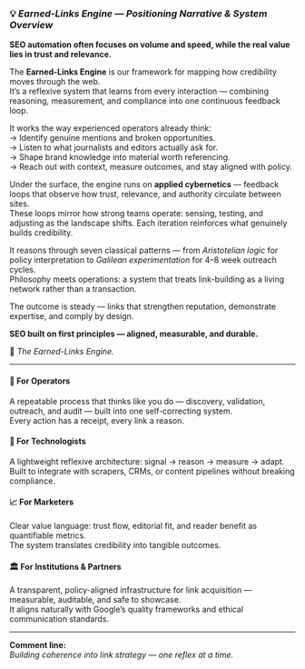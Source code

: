 ### 💡 *Earned-Links Engine — Positioning Narrative & System Overview*

**SEO automation often focuses on volume and speed, while the real value lies in trust and relevance.**  

The **Earned-Links Engine** is our framework for mapping how credibility moves through the web.  
It’s a reflexive system that learns from every interaction — combining reasoning, measurement, and compliance into one continuous feedback loop.  

It works the way experienced operators already think:  
→ Identify genuine mentions and broken opportunities.  
→ Listen to what journalists and editors actually ask for.  
→ Shape brand knowledge into material worth referencing.  
→ Reach out with context, measure outcomes, and stay aligned with policy.  

Under the surface, the engine runs on **applied cybernetics** — feedback loops that observe how trust, relevance, and authority circulate between sites.  
These loops mirror how strong teams operate: sensing, testing, and adjusting as the landscape shifts.
Each iteration reinforces what genuinely builds credibility.  

It reasons through seven classical patterns — from *Aristotelian logic* for policy interpretation to *Galilean experimentation* for 4–8 week outreach cycles.  
Philosophy meets operations: a system that treats link-building as a living network rather than a transaction.  

The outcome is steady — links that strengthen reputation, demonstrate expertise, and comply by design.  

**SEO built on first principles — aligned, measurable, and durable.**  

🔗 *The Earned-Links Engine.*  

---

#### 🧭 For Operators  

A repeatable process that thinks like you do — discovery, validation, outreach, and audit — built into one self-correcting system.  
Every action has a receipt, every link a reason.  

#### 🧠 For Technologists  

A lightweight reflexive architecture: signal → reason → measure → adapt.  
Built to integrate with scrapers, CRMs, or content pipelines without breaking compliance.  

#### 📈 For Marketers  

Clear value language: trust flow, editorial fit, and reader benefit as quantifiable metrics.  
The system translates credibility into tangible outcomes.  

#### 🏛 For Institutions & Partners  

A transparent, policy-aligned infrastructure for link acquisition — measurable, auditable, and safe to showcase.  
It aligns naturally with Google’s quality frameworks and ethical communication standards.  

---

**Comment line:**  
*Building coherence into link strategy — one reflex at a time.*  
